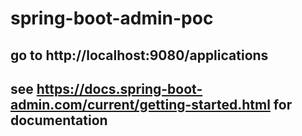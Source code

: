 # spring-boot-admin-poc

## go to http://localhost:9080/applications

## see https://docs.spring-boot-admin.com/current/getting-started.html for documentation